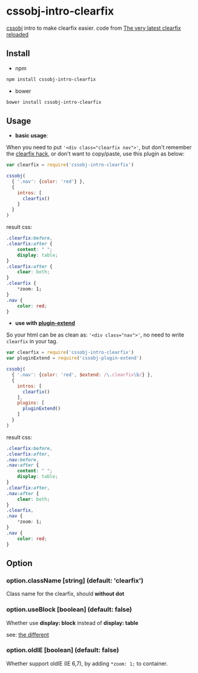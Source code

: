 # cssobj-intro-clearfix

[cssobj](https://github.com/cssobj/cssobj) intro to make clearfix easier. code from [The very latest clearfix reloaded][]

[The very latest clearfix reloaded]: http://cssmojo.com/the-very-latest-clearfix-reloaded/

## Install

- npm

```bash
npm install cssobj-intro-clearfix
```

- bower

```bash
bower install cssobj-intro-clearfix
```

## Usage

- **basic usage**:

When you need to put `'<div class="clearfix nav">'`, but don't remember the [clearfix hack][The very latest clearfix reloaded], or don't want to copy/paste, use this plugin as below:

```javascript
var clearfix = require('cssobj-intro-clearfix')

cssobj(
  { '.nav': {color: 'red'} },
  {
    intros: [
      clearfix()
    ]
  }
)
```

result css:

``` css
.clearfix:before,
.clearfix:after {
    content: " ";
    display: table;
}
.clearfix:after {
    clear: both;
}
.clearfix {
    *zoom: 1;
}
.nav {
    color: red;
}
```

- **use with [plugin-extend](https://github.com/cssobj/cssobj-plugin-extend)**

So your html can be as clean as: `'<div class="nav">'`, no need to write `clearfix` in your tag.

```javascript
var clearfix = require('cssobj-intro-clearfix')
var pluginExtend = require('cssobj-plugin-extend')

cssobj(
  { '.nav': {color: 'red', $extend: /\.clearfix\b/} },
  {
    intros: [
      clearfix()
    ],
    plugins: [
      pluginExtend()
    ]
  }
)
```

result css:

``` css
.clearfix:before,
.clearfix:after,
.nav:before,
.nav:after {
    content: " ";
    display: table;
}
.clearfix:after,
.nav:after {
    clear: both;
}
.clearfix,
.nav {
    *zoom: 1;
}
.nav {
    color: red;
}
```


## Option


### option.className [string] \(default: 'clearfix'\)

Class name for the clearfix, should **without dot**


### option.useBlock [boolean] \(default: false\)

Whether use **display: block** instead of **display: table**

see: [the different](http://cssmojo.com/the-very-latest-clearfix-reloaded/)


### option.oldIE [boolean] \(default: false\)

Whether support oldIE (IE 6,7), by adding `*zoom: 1;` to container.




